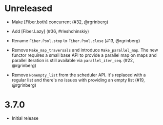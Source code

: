 # Unreleased

- Make [Fiber.both] concurrent (#32, @rgrinberg)

- Add [Fiber.Lazy] (#36, #rleshchinskiy)

- Rename `Fiber.Pool.stop` to `Fiber.Pool.close` (#13, @rgrinberg)

- Remove `Make_map_traversals` and introduce `Make_parallel_map`. The new
  functor requires a small base API to provide a parallel map on maps and
  parallel iteration is still available via `parallel_iter_seq`. (#22,
  @rgrinberg)

- Remove `Nonempty_list` from the scheduler API. It's replaced with a regular
  list and there's no issues with providing an empty list (#19, @rgrinberg)

# 3.7.0

- Initial release
